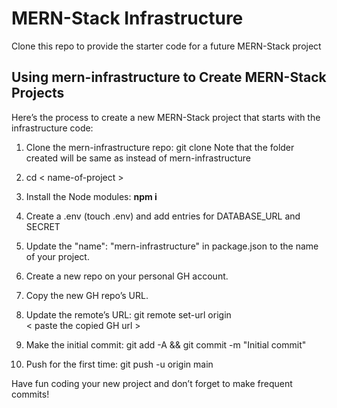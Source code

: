 # MERN-Stack Infrastructure

Clone this repo to provide the starter code for
a future MERN-Stack project


## Using mern-infrastructure to Create MERN-Stack Projects 

Here’s the process to create a new MERN-Stack project that starts with the infrastructure code:

1. Clone the mern-infrastructure repo: git clone <url of mern-infrastructure> <name-of-project>
Note that the folder created will be same as <name-of-project> instead of mern-infrastructure

2. cd < name-of-project >

3. Install the Node modules: **npm i**

4. Create a .env (touch .env) and add entries for DATABASE_URL and SECRET

5. Update the "name": "mern-infrastructure" in package.json to the name of your project.

6. Create a new repo on your personal GH account.

7. Copy the new GH repo’s URL.

8. Update the remote’s URL: git remote set-url origin<br>
< paste the copied GH url >

9. Make the initial commit: git add -A && git commit -m "Initial commit"

10. Push for the first time: git push -u origin main

Have fun coding your new project and don’t forget to make frequent commits!
